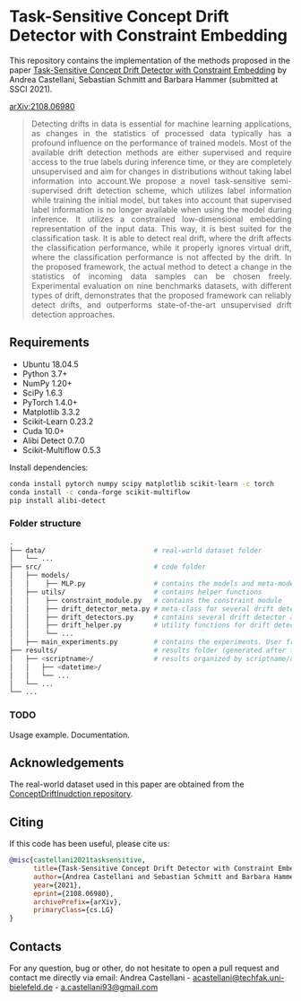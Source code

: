 # Task-Sensitive Concept Drift Detector with Constraint Embedding
This repository contains the implementation of the methods proposed in the paper [Task-Sensitive Concept Drift Detector with Constraint Embedding](https://arxiv.org/abs/2105.00349) by Andrea Castellani, Sebastian Schmitt and Barbara Hammer (submitted at SSCI 2021).

[arXiv:2108.06980](https://arxiv.org/abs/2108.06980) 

> <div align='justify'>Detecting drifts in data is essential for machine learning applications,  as changes in the statistics of processed data typically has a profound influence on the performance of trained  models. Most of the available drift detection methods are either supervised and require access to the true labels during inference time, or they are completely unsupervised and aim for changes in distributions without taking label information into account.We propose a novel task-sensitive semi-supervised drift detection scheme, which utilizes label information while training the initial model, but takes into account that supervised label information is no longer available when using the model during inference. It utilizes a constrained low-dimensional embedding representation of the input data. This way, it is best suited for the classification task. It is able to detect real drift, where the drift affects the classification performance, while it properly ignores virtual drift, where the classification performance is not affected by the drift. In the proposed framework, the actual method to detect a change in the statistics of incoming data samples can be chosen freely. Experimental evaluation on nine benchmarks datasets, with different types of drift, demonstrates that the proposed framework can reliably detect drifts, and outperforms state-of-the-art unsupervised drift detection approaches.</div>

## Requirements
- Ubuntu 18.04.5
- Python 3.7+
- NumPy 1.20+
- SciPy 1.6.3
- PyTorch 1.4.0+
- Matplotlib 3.3.2
- Scikit-Learn 0.23.2
- Cuda 10.0+
- Alibi Detect 0.7.0
- Scikit-Multiflow 0.5.3

Install dependencies:
```bash
conda install pytorch numpy scipy matplotlib scikit-learn -c torch
conda install -c conda-forge scikit-multiflow
pip install alibi-detect
```

### Folder structure

```bash
.
├── data/                           # real-world dataset folder
│   └── ...
├── src/                            # code folder
│   ├── models/               
│   │    ├── MLP.py                 # contains the models and meta-models used in the experiments
│   ├── utils/                      # contains helper functions
│   │    ├── constraint_module.py   # contains the constraint module
│   │    ├── drift_detector_meta.py # meta-class for several drift detectors
│   │    ├── drift_detectors.py     # contains several drift detector algorithms
│   │    ├── drift_helper.py        # utility functions for drift detection algorithms
│   │    └── ...
│   ├── main_experiments.py         # contains the experiments. User friendly interface to set various parameters for different dataset/hyperparameters. Parallel implementation on single GPU.
├── results/                        # results folder (generated after the first run)
│   ├── <scriptname>/               # results organized by scriptname/datetime 
│   │   ├── <datetime>/
│   │   └── ...
│   └── ...
└── ...
```


### TODO
Usage example.
Documentation.



## Acknowledgements
The real-world dataset used in this paper are obtained from the [ConceptDriftInudction repository](https://github.com/tegjyotsingh/ConceptDriftInduction).


## Citing
If this code has been useful, please cite us:
```BibTex
@misc{castellani2021tasksensitive,
      title={Task-Sensitive Concept Drift Detector with Constraint Embedding}, 
      author={Andrea Castellani and Sebastian Schmitt and Barbara Hammer},
      year={2021},
      eprint={2108.06980},
      archivePrefix={arXiv},
      primaryClass={cs.LG}
}
```

## Contacts
For any question, bug or other, do not hesitate to open a pull request and contact me directly via email:
Andrea Castellani - acastellani@techfak.uni-bielefeld.de - a.castellani93@gmail.com

